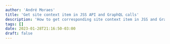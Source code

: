 ```yaml
---
author: 'André Moraes'
title: 'Get site context item in JSS API and GraphQL calls'
description: 'How to get corresponding site context item in JSS and GraphQL API calls.'
tags: []
date: 2023-01-28T21:16:50-03:00
draft: false
---
```

